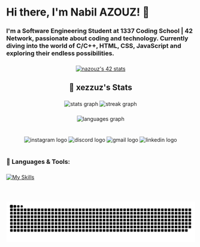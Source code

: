 <h1 align="left">Hi there, I'm Nabil AZOUZ! 👋</h1>

###

<h3 align="left">I'm a Software Engineering Student at 1337 Coding School | 42 Network, passionate about coding and technology. Currently diving into the world of C/C++, HTML, CSS, JavaScript and exploring their endless possibilities.</h3>

###

<p align="center">
<a href="https://github.com/oakoudad/badge42"><img src="https://badge.mediaplus.ma/darkblue/nazouz" alt="nazouz's 42 stats" /></a>

###

###

<h2 align="center">🚀   xezzuz's Stats</h2>

###

<div align="center">
  <img src="https://github-readme-stats.vercel.app/api?username=xezzuz&hide_title=true&hide_rank=false&show_icons=true&include_all_commits=true&count_private=true&disable_animations=false&theme=city_lights&locale=en&hide_border=true&order=1&custom_title=xezzuz's%20GitHub%20Stats" height="160" alt="stats graph"  />
  <img src="https://streak-stats.demolab.com?user=xezzuz&locale=en&mode=daily&theme=city_lights&hide_border=true&border_radius=5&order=3" height="160" alt="streak graph"  />
</div>

###

<div align="center">
  <img src="https://github-readme-stats.vercel.app/api/top-langs?username=xezzuz&locale=en&hide_title=false&layout=compact&card_width=320&langs_count=5&theme=city_lights&hide_border=true&order=2" height="150" alt="languages graph"  />
</div>

###

<h1 align="left"></h1>

###

<div align="center">
  <img src="https://raw.githubusercontent.com/maurodesouza/profile-readme-generator/master/src/assets/icons/social/instagram/default.svg" width="80" height="50" alt="instagram logo"  />
  <img src="https://raw.githubusercontent.com/maurodesouza/profile-readme-generator/master/src/assets/icons/social/discord/default.svg" width="80" height="50" alt="discord logo"  />
  <img src="https://raw.githubusercontent.com/maurodesouza/profile-readme-generator/master/src/assets/icons/social/gmail/default.svg" width="80" height="50" alt="gmail logo"  />
  <img src="https://raw.githubusercontent.com/maurodesouza/profile-readme-generator/master/src/assets/icons/social/linkedin/default.svg" width="80" height="50" alt="linkedin logo"  />
</div>

###

<h1 align="left"></h1>

###

<h3 align="left">🔧 Languages & Tools:</h3>

###

[![My Skills](https://skillicons.dev/icons?i=c,cpp,bash,ubuntu,git,js,html,css)](https://skillicons.dev)

###

<h1 align="left"></h1>

###

<br clear="both">

<img src="https://raw.githubusercontent.com/xezzuz/xezzuz/output/snake.svg" alt="Snake animation" />

###
